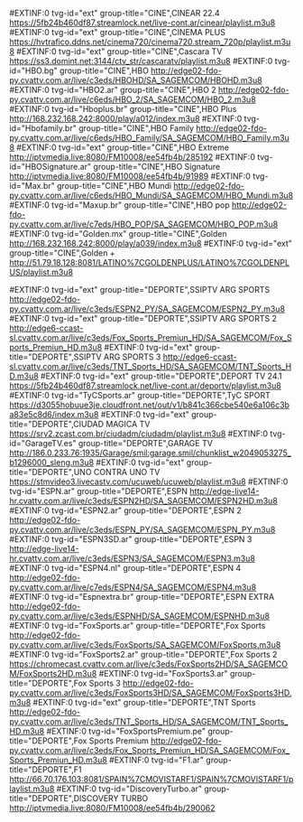 #EXTINF:0 tvg-id="ext" group-title="CINE",CINEAR  22.4
https://5fb24b460df87.streamlock.net/live-cont.ar/cinear/playlist.m3u8
#EXTINF:0 tvg-id="ext" group-title="CINE",CINEMA PLUS
https://hvtrafico.ddns.net/cinema720/cinema720.stream_720p/playlist.m3u8
#EXTINF:0 tvg-id="ext" group-title="CINE",Cascara TV
https://ss3.domint.net:3144/ctv_str/cascaratv/playlist.m3u8
#EXTINF:0 tvg-id="HBO.bg" group-title="CINE",HBO
http://edge02-fdo-py.cvattv.com.ar/live/c3eds/HBOHD/SA_SAGEMCOM/HBOHD.m3u8
#EXTINF:0 tvg-id="HBO2.ar" group-title="CINE",HBO 2
http://edge02-fdo-py.cvattv.com.ar/live/c6eds/HBO_2/SA_SAGEMCOM/HBO_2.m3u8
#EXTINF:0 tvg-id="Hboplus.br" group-title="CINE",HBO Plus
http://168.232.168.242:8000/play/a012/index.m3u8
#EXTINF:0 tvg-id="Hbofamily.br" group-title="CINE",HBO Family
http://edge02-fdo-py.cvattv.com.ar/live/c6eds/HBO_Family/SA_SAGEMCOM/HBO_Family.m3u8
#EXTINF:0 tvg-id="ext" group-title="CINE",HBO Extreme
http://iptvmedia.live:8080/FM10008/ee54fb4b/285192
#EXTINF:0 tvg-id="HBOSignature.ar" group-title="CINE",HBO Signature
http://iptvmedia.live:8080/FM10008/ee54fb4b/91989
#EXTINF:0 tvg-id="Max.br" group-title="CINE",HBO Mundi
http://edge02-fdo-py.cvattv.com.ar/live/c6eds/HBO_Mundi/SA_SAGEMCOM/HBO_Mundi.m3u8
#EXTINF:0 tvg-id="Maxup.br" group-title="CINE",HBO pop
http://edge02-fdo-py.cvattv.com.ar/live/c7eds/HBO_POP/SA_SAGEMCOM/HBO_POP.m3u8
#EXTINF:0 tvg-id="Golden.mx" group-title="CINE",Golden
http://168.232.168.242:8000/play/a039/index.m3u8
#EXTINF:0 tvg-id="ext" group-title="CINE",Golden +
http://51.79.18.128:8081/LATINO%7CGOLDENPLUS/LATINO%7CGOLDENPLUS/playlist.m3u8

#EXTINF:0 tvg-id="ext" group-title="DEPORTE",SSIPTV ARG SPORTS
http://edge02-fdo-py.cvattv.com.ar/live/c3eds/ESPN2_PY/SA_SAGEMCOM/ESPN2_PY.m3u8
#EXTINF:0 tvg-id="ext" group-title="DEPORTE",SSIPTV ARG SPORTS 2
http://edge6-ccast-sl.cvattv.com.ar/live/c3eds/Fox_Sports_Premiun_HD/SA_SAGEMCOM/Fox_Sports_Premiun_HD.m3u8
#EXTINF:0 tvg-id="ext" group-title="DEPORTE",SSIPTV ARG SPORTS 3
http://edge6-ccast-sl.cvattv.com.ar/live/c3eds/TNT_Sports_HD/SA_SAGEMCOM/TNT_Sports_HD.m3u8
#EXTINF:0 tvg-id="ext" group-title="DEPORTE",DEPORT TV 24.1
https://5fb24b460df87.streamlock.net/live-cont.ar/deportv/playlist.m3u8
#EXTINF:0 tvg-id="TyCSports.ar" group-title="DEPORTE",TyC SPORT
https://d3055hobuue3je.cloudfront.net/out/v1/b841c366cbe540e6a106c3ba83e5c8d6/index.m3u8
#EXTINF:0 tvg-id="ext" group-title="DEPORTE",CIUDAD MAGICA TV
https://srv2.zcast.com.br/ciudadm/ciudadm/playlist.m3u8
#EXTINF:0 tvg-id="GarageTV.es" group-title="DEPORTE",GARAGE TV
http://186.0.233.76:1935/Garage/smil:garage.smil/chunklist_w2049053275_b1296000_sleng.m3u8
#EXTINF:0 tvg-id="ext" group-title="DEPORTE",UNO CONTRA UNO TV
https://stmvideo3.livecastv.com/ucuweb/ucuweb/playlist.m3u8
#EXTINF:0 tvg-id="ESPN.ar" group-title="DEPORTE",ESPN
http://edge-live14-hr.cvattv.com.ar/live/c3eds/ESPN2HD/SA_SAGEMCOM/ESPN2HD.m3u8
#EXTINF:0 tvg-id="ESPN2.ar" group-title="DEPORTE",ESPN 2
http://edge02-fdo-py.cvattv.com.ar/live/c3eds/ESPN_PY/SA_SAGEMCOM/ESPN_PY.m3u8
#EXTINF:0 tvg-id="ESPN3SD.ar" group-title="DEPORTE",ESPN 3
http://edge-live14-hr.cvattv.com.ar/live/c3eds/ESPN3/SA_SAGEMCOM/ESPN3.m3u8
#EXTINF:0 tvg-id="ESPN4.nl" group-title="DEPORTE",ESPN 4
http://edge02-fdo-py.cvattv.com.ar/live/c7eds/ESPN4/SA_SAGEMCOM/ESPN4.m3u8
#EXTINF:0 tvg-id="Espnextra.br" group-title="DEPORTE",ESPN EXTRA
http://edge02-fdo-py.cvattv.com.ar/live/c3eds/ESPNHD/SA_SAGEMCOM/ESPNHD.m3u8
#EXTINF:0 tvg-id="FoxSports.ar" group-title="DEPORTE",Fox Sports
http://edge02-fdo-py.cvattv.com.ar/live/c3eds/FoxSports/SA_SAGEMCOM/FoxSports.m3u8
#EXTINF:0 tvg-id="FoxSports2.ar" group-title="DEPORTE",Fox Sports 2
https://chromecast.cvattv.com.ar/live/c3eds/FoxSports2HD/SA_SAGEMCOM/FoxSports2HD.m3u8
#EXTINF:0 tvg-id="FoxSports3.ar" group-title="DEPORTE",Fox Sports 3
http://edge02-fdo-py.cvattv.com.ar/live/c3eds/FoxSports3HD/SA_SAGEMCOM/FoxSports3HD.m3u8
#EXTINF:0 tvg-id="ext" group-title="DEPORTE",TNT Sports
http://edge02-fdo-py.cvattv.com.ar/live/c3eds/TNT_Sports_HD/SA_SAGEMCOM/TNT_Sports_HD.m3u8
#EXTINF:0 tvg-id="FoxSportsPremium.pe" group-title="DEPORTE",Fox Sports Premium
http://edge02-fdo-py.cvattv.com.ar/live/c3eds/Fox_Sports_Premiun_HD/SA_SAGEMCOM/Fox_Sports_Premiun_HD.m3u8
#EXTINF:0 tvg-id="F1.ar" group-title="DEPORTE",F1
http://66.70.176.103:8081/SPAIN%7CMOVISTARF1/SPAIN%7CMOVISTARF1/playlist.m3u8
#EXTINF:0 tvg-id="DiscoveryTurbo.ar" group-title="DEPORTE",DISCOVERY TURBO
http://iptvmedia.live:8080/FM10008/ee54fb4b/290062
